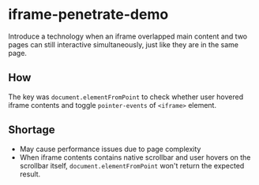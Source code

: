 # iframe-penetrate-demo

Introduce a technology when an iframe overlapped main content and two pages can still interactive simultaneously, just like they are in the same page.

## How

The key was `document.elementFromPoint` to check whether user hovered iframe contents and toggle `pointer-events` of `<iframe>` element.

## Shortage

- May cause performance issues due to page complexity
- When iframe contents contains native scrollbar and user hovers on the scrollbar itself, `document.elementFromPoint` won't return the expected result.